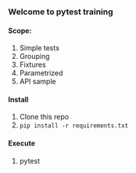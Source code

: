 ### Welcome to pytest training

#### Scope:

1. Simple tests
2. Grouping
3. Fixtures
4. Parametrized
5. API sample

#### Install

1. Clone this repo
2. `pip install -r requirements.txt`

#### Execute

1. pytest